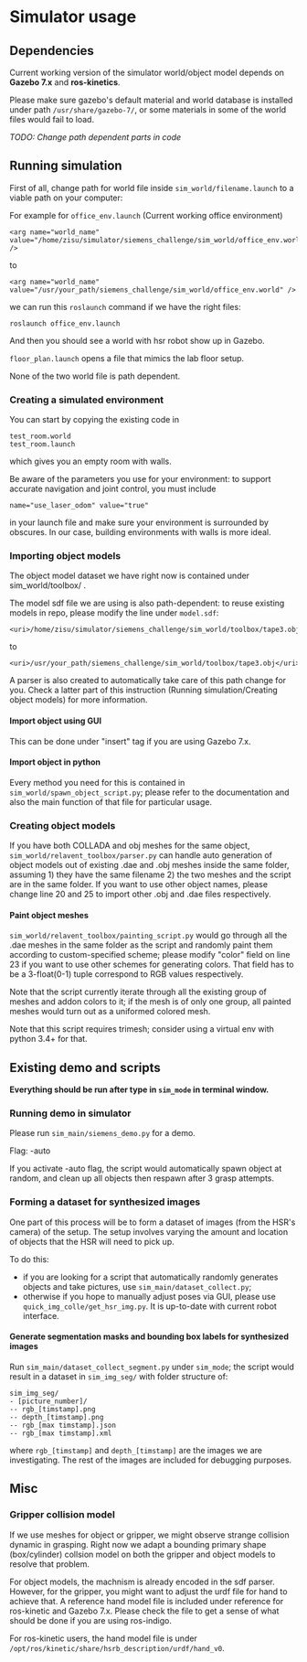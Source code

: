 # Simulator usage

## Dependencies

Current working version of the simulator world/object model depends on **Gazebo 7.x** and **ros-kinetics**.

Please make sure gazebo's default material and world database is installed under path `/usr/share/gazebo-7/`, or some materials in some of the world files would fail to load.

*TODO: Change path dependent parts in code*

## Running simulation

First of all, change path for world file inside `sim_world/filename.launch` to a viable path on your computer:

For example for `office_env.launch` (Current working office environment)
```
<arg name="world_name" value="/home/zisu/simulator/siemens_challenge/sim_world/office_env.world" />
```
to 
```
<arg name="world_name" value="/usr/your_path/siemens_challenge/sim_world/office_env.world" />
```

we can run this `roslaunch` command if we have the right files:

```
roslaunch office_env.launch
```

And then you should see a world with hsr robot show up in Gazebo.

`floor_plan.launch` opens a file that mimics the lab floor setup.

None of the two world file is path dependent. 

### Creating a simulated environment

You can start by copying the existing code in 

```
test_room.world
test_room.launch
```

which gives you an empty room with walls. 

Be aware of the parameters you use for your environment: to support accurate navigation and joint control, you must include
```
name="use_laser_odom" value="true"
```
in your launch file and make sure your environment is surrounded by obscures. In our case, building environments with walls is more ideal.

### Importing object models

The object model dataset we have right now is contained under sim_world/toolbox/ .

The model sdf file we are using is also path-dependent: to reuse existing models in repo, please modify the line under `model.sdf`:

```
<uri>/home/zisu/simulator/siemens_challenge/sim_world/toolbox/tape3.obj</uri>
```
to
```
<uri>/usr/your_path/siemens_challenge/sim_world/toolbox/tape3.obj</uri>
```

A parser is also created to automatically take care of this path change for you. Check a latter part of this instruction (Running simulation/Creating object models) for more information.

#### Import object using GUI

This can be done under "insert" tag if you are using Gazebo 7.x.

#### Import object in python

Every method you need for this is contained in `sim_world/spawn_object_script.py`; please refer to the documentation and also the main function of that file for particular usage.

### Creating object models

If you have both COLLADA and obj meshes for the same object, `sim_world/relavent_toolbox/parser.py` can handle auto generation of object models out of existing .dae and .obj meshes inside the same folder, assuming 1) they have the same filename 2) the two meshes and the script are in the same folder. If you want to use other object names, please change line 20 and 25 to import other .obj and .dae files respectively.

#### Paint object meshes

`sim_world/relavent_toolbox/painting_script.py` would go through all the .dae meshes in the same folder as the script and randomly paint them according to custom-specified scheme; please modify "color" field on line 23 if you want to use other schemes for generating colors. That field has to be a 3-float(0-1) tuple correspond to RGB values respectively. 

Note that the script currently iterate through all the existing group of meshes and addon colors to it; if the mesh is of only one group, all painted meshes would turn out as a uniformed colored mesh.

Note that this script requires trimesh; consider using a virtual env with python 3.4+ for that. 

## Existing demo and scripts

**Everything should be run after type in `sim_mode` in terminal window.**

### Running demo in simulator

Please run `sim_main/siemens_demo.py` for a demo.

Flag: -auto

If you activate -auto flag, the script would automatically spawn object at random, and clean up all objects then respawn after 3 grasp attempts.


### Forming a dataset for synthesized images

One part of this process will be to form a dataset of images (from the HSR's
camera) of the setup. The setup involves varying the amount and location of
objects that the HSR will need to pick up.

To do this:
  - if you are looking for a script that automatically randomly generates objects and take pictures, use `sim_main/dataset_collect.py`;
  - otherwise if you hope to manually adjust poses via GUI, please use `quick_img_colle/get_hsr_img.py`. It is up-to-date with current robot interface. 

#### Generate segmentation masks and bounding box labels for synthesized images

Run `sim_main/dataset_collect_segment.py` under `sim_mode`; the script would result in a dataset in `sim_img_seg/` with folder structure of:
```
sim_img_seg/
- [picture_number]/
-- rgb_[timstamp].png
-- depth_[timstamp].png
-- rgb_[max timstamp].json
-- rgb_[max timstamp].xml
```
where `rgb_[timstamp]` and `depth_[timstamp]` are the images we are investigating. The rest of the images are included for debugging purposes.

## Misc

### Gripper collision model

If we use meshes for object or gripper, we might observe strange collision dynamic in grasping. Right now we adapt a bounding primary shape (box/cylinder) collsion model on both the gripper and object models to resolve that problem.

For object models, the machnism is already encoded in the sdf parser. However, for the gripper, you might want to adjust the urdf file for hand to achieve that. A reference hand model file is included under reference for ros-kinetic and Gazebo 7.x. Please check the file to get a sense of what should be done if you are using ros-indigo.

For ros-kinetic users, the hand model file is under `/opt/ros/kinetic/share/hsrb_description/urdf/hand_v0`.
